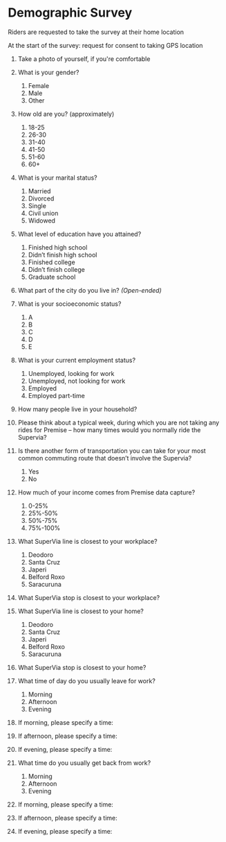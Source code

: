 
# Demographic Survey

Riders are requested to take the survey at their home location 

At the start of the survey: request for consent to taking GPS location

1. Take a photo of yourself, if you're comfortable

2. What is your gender?
    1. Female
    2. Male
    3. Other
    
3. How old are you? (approximately)
    1. 18-25
    2. 26-30
    3. 31-40
    4. 41-50
    5. 51-60
    6. 60+
    
4. What is your marital status?
    1. Married
    2. Divorced
    3. Single
    4. Civil union
    5. Widowed

5. What level of education have you attained?
    1. Finished high school
    2. Didn’t finish high school
    3. Finished college
    4. Didn’t finish college
    5. Graduate school

6. What part of the city do you live in? _(Open-ended)_

7. What is your socioeconomic status?
    1. A
    2. B
    3. C
    4. D
    5. E

8. What is your current employment status?
    1. Unemployed, looking for work
    2. Unemployed, not looking for work
    3. Employed
    4. Employed part-time

9. How many people live in your household?

10. Please think about a typical week, during which you are not taking any rides for Premise – how many times would you normally ride the Supervia?  

11. Is there another form of transportation you can take for your most common commuting route that doesn’t involve the Supervia?
    1. Yes
    2. No

12. How much of your income comes from Premise data capture?
    1. 0-25%
    2. 25%-50%
    3. 50%-75%
    4. 75%-100%

13. What SuperVia line is closest to your workplace?
    1. Deodoro
    2. Santa Cruz
    3. Japeri
    4. Belford Roxo
    5. Saracuruna
14. What SuperVia stop is closest to your workplace?

15. What SuperVia line is closest to your home?
    1. Deodoro
    2. Santa Cruz
    3. Japeri
    4. Belford Roxo
    5. Saracuruna
16. What SuperVia stop is closest to your home?

17. What time of day do you usually leave for work?
    1. Morning
    2. Afternoon
    3. Evening
18. If morning, please specify a time:
19. If afternoon, please specify a time:
20. If evening, please specify a time:

21. What time do you usually get back from work?
    1. Morning
    2. Afternoon
    3. Evening
22. If morning, please specify a time:
23. If afternoon, please specify a time:
24. If evening, please specify a time:

